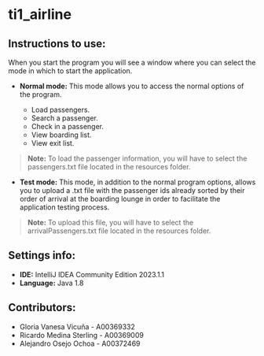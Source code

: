 # ti1_airline

## Instructions to use:

When you start the program you will see a window where you can select the mode in which to start the application.

- **Normal mode:** This mode allows you to access the normal options of the program.

    - Load passengers.
    - Search a passenger.
    - Check in a passenger.
    - View boarding list.
    - View exit list.

> **Note:** To load the passenger information, you will have to select the passengers.txt file located in the resources folder.

- **Test mode:** This mode, in addition to the normal program options, allows you to upload a .txt file with the passenger ids already sorted by their order of arrival at the boarding lounge in order to facilitate the application testing process.

> **Note:**  To upload this file, you will have to select the arrivalPassengers.txt file located in the resources folder.

## Settings info:

- **IDE:** IntelliJ IDEA Community Edition 2023.1.1
- **Language:** Java 1.8

## Contributors:

* Gloria Vanesa Vicuña - A00369332
* Ricardo Medina Sterling - A00369009
* Alejandro Osejo Ochoa - A00372469